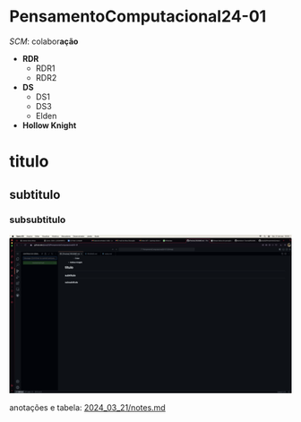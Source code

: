# PensamentoComputacional24-01


*SCM*: colabor**ação**

- **RDR**
  - RDR1
  - RDR2
- **DS**
  - DS1
  - DS3
  - Elden
- **Hollow Knight**

# titulo
## subtitulo
### subsubtitulo

![alt text](image.png)


anotações e tabela: [2024_03_21/notes.md]([2024_03_21/notes.md])



